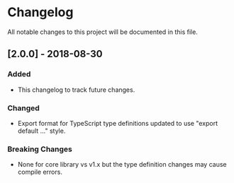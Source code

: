 # Changelog
All notable changes to this project will be documented in this file.

## [2.0.0] - 2018-08-30
### Added
- This changelog to track future changes.
### Changed
- Export format for TypeScript type definitions updated to use "export default ..." style.
### Breaking Changes
- None for core library vs v1.x but the type definition changes may cause compile errors.
